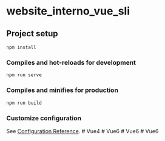 # website_interno_vue_sli

## Project setup
```
npm install
```

### Compiles and hot-reloads for development
```
npm run serve
```

### Compiles and minifies for production
```
npm run build
```

### Customize configuration
See [Configuration Reference](https://cli.vuejs.org/config/).
#   V u e 4  
 #   V u e 6  
 #   V u e 6  
 #   V u e 6  
 